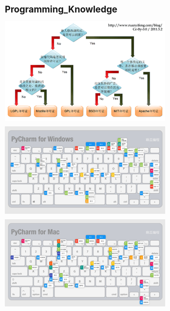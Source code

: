 # Programming\_Knowledge

![](../.gitbook/assets/image%20%2813%29.png)

![](../.gitbook/assets/image%20%2884%29.png)

![](../.gitbook/assets/image%20%2811%29.png)

